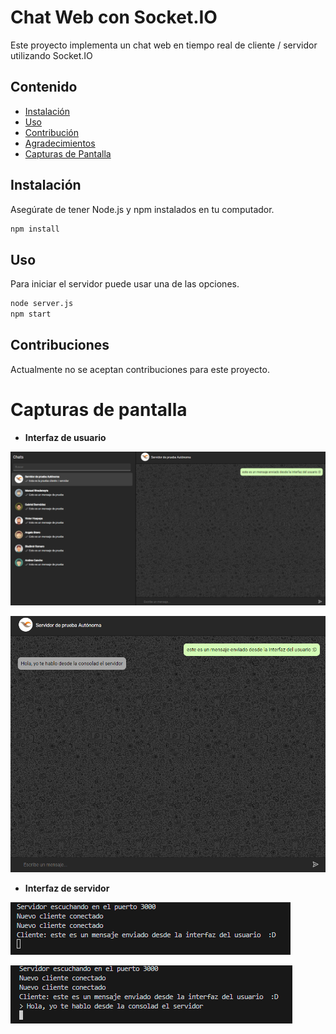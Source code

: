 # Chat Web con Socket.IO

Este proyecto implementa un chat web en tiempo real de cliente / servidor utilizando Socket.IO
## Contenido

- [Instalación](#instalación)
- [Uso](#uso)
- [Contribución](#contribución)
- [Agradecimientos](#agradecimientos)
- [Capturas de Pantalla](#capturas-de-pantalla)
## Instalación

Asegúrate de tener Node.js y npm instalados en tu computador.

```bash
npm install
```

## Uso

Para iniciar el servidor puede usar una de las opciones.

```bash
node server.js 
npm start
```
## Contribuciones

Actualmente no se aceptan contribuciones para este proyecto.

# Capturas de pantalla
- **Interfaz de usuario**
  
![Interfaz de usuario](image.png)

![Interfaz de usuario](image-3.png)

- **Interfaz de servidor**
  
![Interfaz de servidor](image-1.png)

![Interfaz de servidor](image-2.png)
